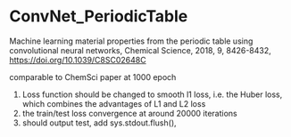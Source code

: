 # ConvNet_PeriodicTable
Machine learning material properties from the periodic table using convolutional neural networks, Chemical Science, 2018, 9, 8426-8432, https://doi.org/10.1039/C8SC02648C

comparable to ChemSci paper at 1000 epoch

1. Loss function should be changed to smooth l1 loss, i.e. the Huber loss, which combines the advantages of L1 and L2 loss
2. the train/test loss convergence at around 20000 iterations
3. should output test, add sys.stdout.flush(), 
